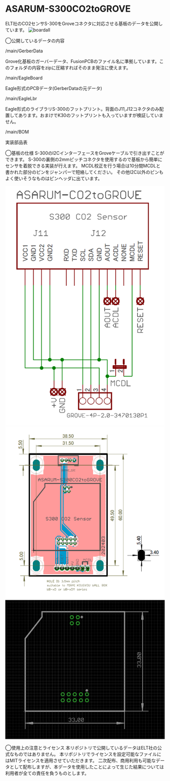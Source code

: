# ASARUM-S300CO2toGROVE
ELT社のCO2センサS-300をGroveコネクタに対応させる基板のデータを公開しています。
![boardall](https://github.com/user-attachments/assets/1e4d8153-3a55-433f-95e6-f165f9007631)

◯公開しているデータの内容

/main/GerberData

Grove化基板のガーバーデータ、FusionPCBのファイル名に準拠しています。このフォルダの内容をzipに圧縮すればそのまま発注に使えます。

/main/EagleBoard

Eagle形式のPCBデータ(GerberDataの元データ)

/main/EagleLbr

Eagle形式のライブラリS-300のフットプリント。背面のJ11,J12コネクタのみ配置してあります。おまけでK30のフットプリントも入っていますが検証していません。

/main/BOM

実装部品表  

◯基板の仕様
S-300のI2CインターフェースをGroveケーブルで引き出すことができます。
S-300の裏側の2mmピッチコネクタを使用するので基板から簡単にセンサを着脱できる実装が行えます。
MCDL校正を行う場合は10分間MCDLと書かれた部分のピンをジャンパーで短絡してください。
その他I2C以外のピンもよく使いそうなものはピンヘッダに出ています。

![image](https://github.com/H-Kurosaki/ASARUM-S300CO2toGROVE/blob/main/sch.png)
![image](https://github.com/H-Kurosaki/ASARUM-S300CO2toGROVE/blob/main/brd.png)
![image](https://github.com/H-Kurosaki/ASARUM-S300CO2toGROVE/blob/main/footprint.png)

◯使用上の注意とライセンス
本リポジトリで公開しているデータはELT社の公式なものではありません。
本リポジトリでライセンスを設定可能なファイルにはMITライセンスを適用させていただきます。
二次配布、商用利用も可能なデータとして配布しますが、本データを使用したことによって生じた結果については利用者が全ての責任を負うものとします。

